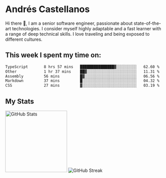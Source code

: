 # Andrés Castellanos

Hi there 👋, I am a senior software engineer, passionate about state-of-the-art technologies. I consider myself highly adaptable and a fast learner with a range of deep technical skills. I love traveling and being exposed to different cultures.

## This week I spent my time on:

<!--START_SECTION:waka-->

```txt
TypeScript       8 hrs 57 mins   ███████████████▓░░░░░░░░░   62.60 %
Other            1 hr 37 mins    ██▓░░░░░░░░░░░░░░░░░░░░░░   11.31 %
Assembly         56 mins         █▓░░░░░░░░░░░░░░░░░░░░░░░   06.56 %
Markdown         37 mins         █░░░░░░░░░░░░░░░░░░░░░░░░   04.32 %
CSS              27 mins         ▓░░░░░░░░░░░░░░░░░░░░░░░░   03.19 %
```

<!--END_SECTION:waka-->

## My Stats

<img height="195" src="https://github-readme-stats.vercel.app/api?username=andrescv&show_icons=true&theme=onedark&hide_border=true&card_width=495" alt="GitHub Stats" />

<img src="https://streak-stats.demolab.com?user=andrescv&theme=one-dark-pro&hide_border=true" alt="GitHub Streak" />
